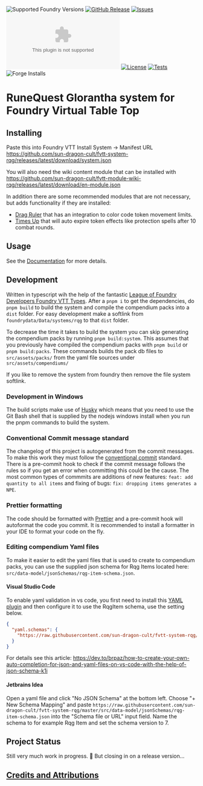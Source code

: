![Supported Foundry Versions](https://img.shields.io/endpoint?url=https://foundryshields.com/version?url=https://github.com/sun-dragon-cult/fvtt-system-rqg/releases/latest/download/system.json)
[![GitHub Release](https://img.shields.io/github/release/sun-dragon-cult/fvtt-system-rqg)]()
[![Issues](https://img.shields.io/github/issues-raw/sun-dragon-cult/fvtt-system-rqg?maxAge=25000)](https://github.com/wakeand/fvtt-system-rqg/issues)
![Latest Release Download Count](https://img.shields.io/github/downloads/sun-dragon-cult/fvtt-system-rqg/latest/rqg.zip)
[![License](https://img.shields.io/badge/License-Apache_2.0-blue.svg)](https://github.com/sun-dragon-cult/fvtt-system-rqg/blob/master/LICENSE)
[![Tests](https://github.com/sun-dragon-cult/fvtt-system-rqg/actions/workflows/test.yml/badge.svg)](https://github.com/sun-dragon-cult/fvtt-system-rqg/actions/workflows/test.yml)
![Forge Installs](https://img.shields.io/badge/dynamic/json?color=red&label=Forge%20Installs&query=package.installs&suffix=%25&url=https%3A%2F%2Fforge-vtt.com%2Fapi%2Fbazaar%2Fpackage%2Frqg)

# RuneQuest Glorantha system for Foundry Virtual Table Top

## Installing

Paste this into Foundry VTT Install System -> Manifest URL
https://github.com/sun-dragon-cult/fvtt-system-rqg/releases/latest/download/system.json

You will also need the wiki content module that can be installed with
https://github.com/sun-dragon-cult/fvtt-module-wiki-rqg/releases/latest/download/en-module.json

In addition there are some recommended modules that are not necessary, but adds functionality if they are installed:

- [Drag Ruler](https://foundryvtt.com/packages/drag-ruler) that has an integration to color code token movement limits.
- [Times Up](https://foundryvtt.com/packages/times-up) that will auto expire token effects like protection spells after 10 combat rounds.

## Usage

See the [Documentation](https://sun-dragon-cult.github.io/) for more details.

## Development

Written in typescript wih the help of the fantastic [League of Foundry Developers Foundry VTT Types](https://github.com/League-of-Foundry-Developers/foundry-vtt-types).
After a `pnpm i` to get the dependencies, do `pnpm build` to build the system and compile the compendium packs into a `dist` folder.
For easy development make a softlink from `foundrydata/Data/systems/rqg` to that `dist` folder.

To decrease the time it takes to build the system you can skip generating the compendium packs by running `pnpm build:system`.
This assumes that you previously have compiled the compendium packs with `pnpm build` or `pnpm build:packs`.
These commands builds the pack db files to `src/assets/packs/` from the yaml file sources under `src/assets/compendiums/`

If you like to remove the system from foundry then remove the file system softlink.

### Development in Windows

The build scripts make use of [Husky](https://typicode.github.io/husky/) which means that you need to use the
Git Bash shell that is supplied by the nodejs windows install when you run the pnpm commands to build the system.

### Conventional Commit message standard

The changelog of this project is autogenerated from the commit messages. To make this work they must follow the [conventional commit](https://www.conventionalcommits.org/)
standard. There is a pre-commit hook to check if the commit message follows the rules so if you get an error when committing this could be the cause.
The most common types of commmits are additions of new features: `feat: add quantity to all items`
and fixing of bugs: `fix: dropping items generates a NPE`.

### Prettier formatting

The code should be formatted with [Prettier](https://prettier.io/) and a pre-commit hook will autoformat the code you commit. It is recommended to
install a formatter in your IDE to format your code on the fly.

### Editing compendium Yaml files

To make it easier to edit the yaml files that is used to create to compendium packs, you can
use the supplied json schema for Rqg Items located here: `src/data-model/jsonSchemas/rqg-item-schema.json`.

#### Visual Studio Code

To enable yaml validation in vs code, you first need to install this [YAML plugin](https://marketplace.visualstudio.com/items?itemName=redhat.vscode-yaml)
and then configure it to use the RqgItem schema, use the setting below.

```json
{
  "yaml.schemas": {
    "https://raw.githubusercontent.com/sun-dragon-cult/fvtt-system-rqg/master/src/data-model/jsonSchemas/rqg-item-schema.json": ".yaml"
  }
}
```

For details see this article: https://dev.to/brpaz/how-to-create-your-own-auto-completion-for-json-and-yaml-files-on-vs-code-with-the-help-of-json-schema-k1i

#### Jetbrains Idea

Open a yaml file and click "No JSON Schema" at the bottom left. Choose "+ New Schema Mapping" and paste `https://raw.githubusercontent.com/sun-dragon-cult/fvtt-system-rqg/master/src/data-model/jsonSchemas/rqg-item-schema.json`
into the "Schema file or URL" input field. Name the schema to for example Rqg Item and set the schema
version to 7.

## Project Status

Still very much work in progress. 🚧 But closing in on a release version...

## [Credits and Attributions](docs/credits.md)

